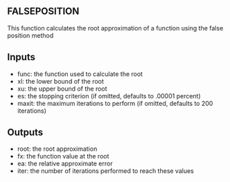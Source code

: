 ## FALSEPOSITION
This function calculates the root approximation of a function using the false position method
## Inputs
* func: the function used to calculate the root
* xl: the lower bound of the root
* xu: the upper bound of the root
* es: the stopping criterion (if omitted, defaults to .00001 percent)
* maxit: the maximum iterations to perform (if omitted, defaults to 200 iterations)
## Outputs
* root: the root approximation
* fx: the function value at the root
* ea: the relative approximate error
* iter: the number of iterations performed to reach these values
